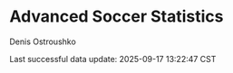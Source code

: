 # Advanced Soccer Statistics
Denis Ostroushko

<!-- gfm -->

Last successful data update: 2025-09-17 13:22:47 CST

